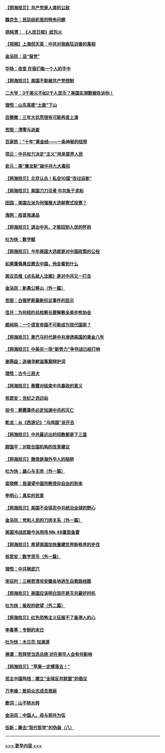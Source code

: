#### [【网海拾贝】共产党是人类的公敌](../pages/nsc993/n12363182.md?t=08281951) 
#### [魏京生：民运组织里的特务问题](../pages/nsc993/n12363010.md?t=08281951) 
#### [郑纯清： 《人民日报》纸包火](../pages/nsc993/n12362706.md?t=08281951) 
#### [【视频】上海倪天英：中共对我疯狂迫害的真相](../pages/nsc993/n12356341.md?t=08281951) 
#### [金浴凤：话“保党”](../pages/nsc993/n12361867.md?t=08281951) 
#### [华旸：改变 在我们每一个人的手中](../pages/nsc993/n12361774.md?t=08281951) 
#### [【网海拾贝】美国不能被共产党控制](../pages/nsc993/n12360271.md?t=08281951) 
#### [二大爷：3千美元不如2千人民币？美国实测数据告诉你！](../pages/nsc993/n12358563.md?t=08281951) 
#### [理悟：山东高密“土匪”下山](../pages/nsc993/n12358535.md?t=08281951) 
#### [应微微：三年大饥荒很有可能再度上演](../pages/nsc993/n12358523.md?t=08281951) 
#### [苦胆：清零与追查](../pages/nsc993/n12358501.md?t=08281951) 
#### [百家姓：“十年”黄金线——一条神秘的纽带](../pages/nsc993/n12358319.md?t=08281951) 
#### [项云：中共权力决定“主义”用来耍弄人民](../pages/nsc993/n12358172.md?t=08281951) 
#### [俞元：美“屠龙斩”破中共九大毒招](../pages/nsc993/n12357822.md?t=08281951) 
#### [【网海拾贝】北京认怂！私会10国“改过自新”](../pages/nsc993/n12357784.md?t=08281951) 
#### [【网海拾贝】美国刀刀见骨 中共急于求和](../pages/nsc993/n12355511.md?t=08281951) 
#### [田园：美国左派为何强推大选邮寄式投票？](../pages/nsc993/n12352963.md?t=08281951) 
#### [海网：疫苗鬼速品](../pages/nsc993/n12354438.md?t=08281951) 
#### [【网海拾贝】退出中共，才能回到人民的怀抱](../pages/nsc993/n12352634.md?t=08281951) 
#### [吐为快：数字赋](../pages/nsc993/n12352317.md?t=08281951) 
#### [【网海拾贝】今年美国大选就是对中国政策的公投](../pages/nsc993/n12350973.md?t=08281951) 
#### [如果蓬佩奥应邀去中国，他会看到什么](../pages/nsc993/n12350945.md?t=08281951) 
#### [美议员推《点名敌人法案》是对中共又一打击](../pages/nsc993/n12350765.md?t=08281951) 
#### [金浴凤：新愚公移山（外一篇）](../pages/nsc993/n12350253.md?t=08281951) 
#### [苦胆：白俄罗斯最新抗议事件的启示](../pages/nsc993/n12349989.md?t=08281951) 
#### [佳月：为何纽约总检察长要解散全美步枪协会](../pages/nsc993/n12349939.md?t=08281951) 
#### [颜纯钩：一个谎言帝国不可能成为现代国家？](../pages/nsc993/n12349898.md?t=08281951) 
#### [【网海拾贝】奥巴马时代是中共渗透美国的黄金八年](../pages/nsc993/n12349284.md?t=08281951) 
#### [【网海拾贝】中美另一场“新势力”争夺战已经打响](../pages/nsc993/n12346998.md?t=08281951) 
#### [谢燕益：追魂寻衅滋事案辩护词](../pages/nsc993/n12346892.md?t=08281951) 
#### [理悟：古今三恶犬](../pages/nsc993/n12345190.md?t=08281951) 
#### [【网海拾贝】蔡霞对结束中共暴政的意义](../pages/nsc993/n12344263.md?t=08281951) 
#### [祝君安：世纪之选边站](../pages/nsc993/n12342382.md?t=08281951) 
#### [投书：蔡霞事件必定加速中共的灭亡](../pages/nsc993/n12341881.md?t=08281951) 
#### [乾龙：从《西游记》“乌鸡国”说开去](../pages/nsc993/n12341690.md?t=08281951) 
#### [【网海拾贝】中共最近出的招数都是下三滥](../pages/nsc993/n12341593.md?t=08281951) 
#### [顾国平：对联合国机构的改革建议](../pages/nsc993/n12339928.md?t=08281951) 
#### [【网海拾贝】微信是海外华人的陷阱](../pages/nsc993/n12338868.md?t=08281951) 
#### [吐为快：雄心与无奈（外一篇）](../pages/nsc993/n12338132.md?t=08281951) 
#### [梁晓辉：我渴望中国宗教信仰自由的到来](../pages/nsc993/n12336657.md?t=08281951) 
#### [李明心：真实的民意](../pages/nsc993/n12336089.md?t=08281951) 
#### [【网海拾贝】美国不会容忍中共统治全球的野心](../pages/nsc993/n12336063.md?t=08281951) 
#### [金浴凤：党和人民的刀肉关系（外一篇）](../pages/nsc993/n12335834.md?t=08281951) 
#### [美国冷战武器今派用场 Mk 48重型鱼雷](../pages/nsc993/n12335354.md?t=08281951) 
#### [【网海拾贝】希望美国加快重建世界新秩序的步伐](../pages/nsc993/n12334224.md?t=08281951) 
#### [祝君安：数字货币（外一篇）](../pages/nsc993/n12334186.md?t=08281951) 
#### [理悟：中共祸武穴](../pages/nsc993/n12333962.md?t=08281951) 
#### [宋征时：三峡若溃坝安徽各地逃生自救路线图](../pages/nsc993/n12332450.md?t=08281951) 
#### [【网海拾贝】美国应该明白现在是灭共最好时机](../pages/nsc993/n12332313.md?t=08281951) 
#### [吐为快：极权的欲望（外二篇）](../pages/nsc993/n12332089.md?t=08281951) 
#### [【网海拾贝】红色恐怖主义征服不了香港人的心](../pages/nsc993/n12329296.md?t=08281951) 
#### [李春草：专制的末日](../pages/nsc993/n12329079.md?t=08281951) 
#### [吐为快：木兰花‧加速道](../pages/nsc993/n12327366.md?t=08281951) 
#### [拂潇：若拜登当选总统 对在美华人会有何影响](../pages/nsc993/n12295996.md?t=08281951) 
#### [【网海拾贝】“苹果一定撑落去！”](../pages/nsc993/n12326784.md?t=08281951) 
#### [民主中国阵线：建立“全球反共联盟”的倡议](../pages/nsc993/n12324177.md?t=08281951) 
#### [万李缘：致前众志成员周庭](../pages/nsc993/n12324635.md?t=08281951) 
#### [歌词：山不转水转](../pages/nsc993/n12324599.md?t=08281951) 
#### [金浴凤：中国人，毋与邪共为伍](../pages/nsc993/n12324257.md?t=08281951) 
#### [伍新：撕去“现代哲学”的伪装（八）](../pages/nsc993/n12324188.md?t=08281951) 

----
#### [ >>> 更早内容 <<< ](../indexes/nsc993-earlier.md)

